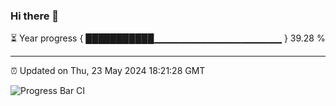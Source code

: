 ### Hi there 👋

⏳ Year progress { ███████████▁▁▁▁▁▁▁▁▁▁▁▁▁▁▁▁▁▁▁ } 39.28 %

---

⏰ Updated on Thu, 23 May 2024 18:21:28 GMT

![Progress Bar CI](https://github.com/liununu/liununu/workflows/Progress%20Bar%20CI/badge.svg)
